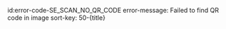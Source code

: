 id:error-code-SE_SCAN_NO_QR_CODE
error-message: Failed to find QR code in image
sort-key: 50-{title}
